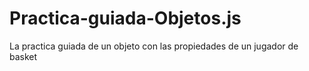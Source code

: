 # Practica-guiada-Objetos.js
La practica guiada de un objeto con las propiedades de un jugador de basket

